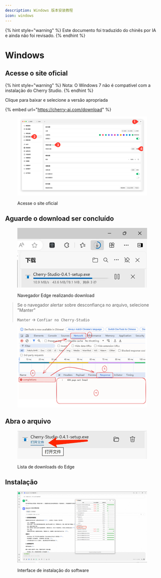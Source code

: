 ```yaml
---
description: Windows 版本安装教程
icon: windows
---
```


{% hint style="warning" %}
Este documento foi traduzido do chinês por IA e ainda não foi revisado.
{% endhint %}

# Windows

## Acesse o site oficial

{% hint style="warning" %}
Nota: O Windows 7 não é compatível com a instalação do Cherry Studio.
{% endhint %}

Clique para baixar e selecione a versão apropriada

{% embed url="https://cherry-ai.com/download" %}

<figure><img src="../../.gitbook/assets/image (1) (1) (1).png" alt=""><figcaption><p>Acesse o site oficial</p></figcaption></figure>

## Aguarde o download ser concluído

<figure><img src="../../.gitbook/assets/download.webp" alt="" width="563"><figcaption><p>Navegador Edge realizando download</p></figcaption></figure>

> Se o navegador alertar sobre desconfiança no arquivo, selecione "Manter"
>
> `Manter` → `Confiar no Cherry-Studio`

<figure><img src="../../.gitbook/assets/image (1) (1) (1) (1) (1) (1) (1) (1) (1).png" alt=""><figcaption></figcaption></figure>

## Abra o arquivo

<figure><img src="../../.gitbook/assets/download (1).webp" alt="" width="563"><figcaption><p>Lista de downloads do Edge</p></figcaption></figure>

## Instalação

<figure><img src="../../.gitbook/assets/image (2) (1) (1) (1).png" alt=""><figcaption><p>Interface de instalação do software</p></figcaption></figure>